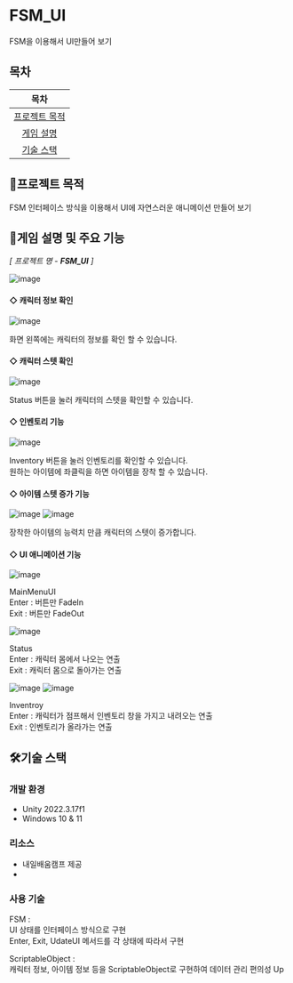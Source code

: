 # FSM_UI
FSM을 이용해서 UI만들어 보기

## 목차
|목차|
|:---:|
|[프로젝트 목적](#프로젝트-목적) |
|[게임 설명](#게임-설명-및-주요-기능) |
|[기술 스택](#기술-스택)|

## 🧭프로젝트 목적
FSM 인터페이스 방식을 이용해서 UI에 자연스러운 애니메이션 만들어 보기


## 📗게임 설명 및 주요 기능
_[ 프로젝트 명 - **FSM_UI** ]_

![image](https://github.com/user-attachments/assets/c12bcf30-40a6-4c23-9d85-a41a504dde3d)
</br>

#### ◇ 캐릭터 정보 확인

![image](https://github.com/user-attachments/assets/2ba8eb30-89a1-4401-9f13-084e0c82314c)

화면 왼쪽에는 캐릭터의 정보를 확인 할 수 있습니다.</br>

#### ◇ 캐릭터 스텟 확인

![image](https://github.com/user-attachments/assets/40faef04-dbdb-4bcc-8b4c-f731ff20d444)

Status 버튼을 눌러 캐릭터의 스텟을 확인할 수 있습니다. </br>

#### ◇ 인벤토리 기능

![image](https://github.com/user-attachments/assets/e20b294b-b9b6-41ac-9bf0-cad25641801f)

Inventory 버튼을 눌러 인벤토리를 확인할 수 있습니다. </br>
원하는 아이템에 좌클릭을 하면 아이템을 장착 할 수 있습니다.</br>

#### ◇ 아이템 스텟 증가 기능

![image](https://github.com/user-attachments/assets/cf7585bd-d845-4858-94dd-be8321748d81)
![image](https://github.com/user-attachments/assets/1ba22b19-853d-43c0-913b-a882e189eceb)

장착한 아이템의 능력치 만큼 캐릭터의 스텟이 증가합니다. </br>

#### ◇ UI 애니메이션 기능

![image](https://github.com/user-attachments/assets/6276c10e-2e57-4d20-a302-174d336b36af)

MainMenuUI  </br>
  Enter : 버튼만 FadeIn </br>
  Exit  : 버튼만 FadeOut</br>

![image](https://github.com/user-attachments/assets/e3a9ac6c-00eb-4533-9ef8-cc5f4b5630a0)

Status  </br>
  Enter : 캐릭터 몸에서 나오는 연출</br>
  Exit  : 캐릭터 몸으로 돌아가는 연출</br>


![image](https://github.com/user-attachments/assets/05078d68-11ee-437f-b6e5-0c2dc52a588f)
![image](https://github.com/user-attachments/assets/48f43dd1-027b-4306-a2f9-40d0410bcf5c)

Inventroy </br>
  Enter : 캐릭터가 점프해서 인벤토리 창을 가지고 내려오는 연출</br>
  Exit  : 인벤토리가 올라가는 연출</br>


## 🛠️기술 스택
### 개발 환경
- Unity 2022.3.17f1
- Windows 10 & 11

### 리소스
- 내일배움캠프 제공
- 
 
### 사용 기술

FSM :</br>
UI 상태를 인터페이스 방식으로 구현 </br>
Enter, Exit, UdateUI 메서드를 각 상태에 따라서 구현</br>

ScriptableObject : </br>
캐릭터 정보, 아이템 정보 등을 ScriptableObject로 구현하여 데이터 관리 편의성 Up





   


